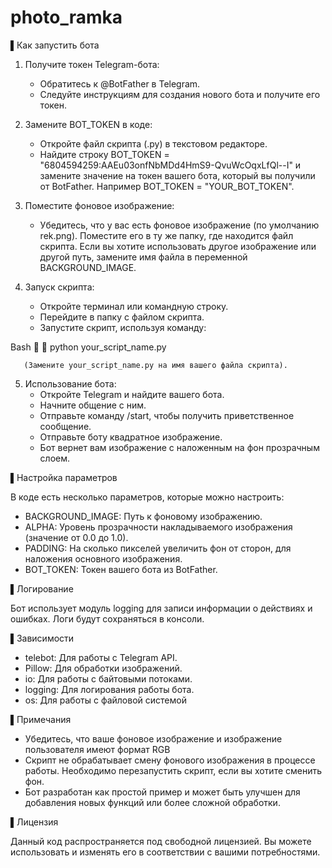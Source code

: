 # photo_ramka
▌Как запустить бота 
 
1.  Получите токен Telegram-бота: 
    -   Обратитесь к @BotFather в Telegram. 
    -   Следуйте инструкциям для создания нового бота и получите его токен. 
 
2.  Замените BOT_TOKEN в коде: 
    -   Откройте файл скрипта (.py) в текстовом редакторе. 
    -   Найдите строку BOT_TOKEN = "6804594259:AAEu03onfNbMDd4HmS9-QvuWcOqxLfQl--I" и замените значение на токен вашего бота, который вы получили от BotFather. Например BOT_TOKEN = "YOUR_BOT_TOKEN". 
    
3.  Поместите фоновое изображение: 
    -   Убедитесь, что у вас есть фоновое изображение (по умолчанию rek.png). Поместите его в ту же папку, где находится файл скрипта. Если вы хотите использовать другое изображение или другой путь, замените имя файла в переменной BACKGROUND_IMAGE. 
     
4.  Запуск скрипта: 
    -  Откройте терминал или командную строку. 
    -  Перейдите в папку с файлом скрипта. 
    -  Запустите скрипт, используя команду: 
         
         
Bash 
 
 
        python your_script_name.py 
         
         
       (Замените your_script_name.py на имя вашего файла скрипта). 
 
5.  Использование бота: 
    -   Откройте Telegram и найдите вашего бота. 
    -   Начните общение с ним. 
    -   Отправьте команду /start, чтобы получить приветственное сообщение. 
    -   Отправьте боту квадратное изображение. 
    -   Бот вернет вам изображение с наложенным на фон прозрачным слоем. 
 
▌Настройка параметров 
 
В коде есть несколько параметров, которые можно настроить: 
 
-   BACKGROUND_IMAGE: Путь к фоновому изображению. 
-   ALPHA: Уровень прозрачности накладываемого изображения (значение от 0.0 до 1.0). 
-   PADDING: На сколько пикселей увеличить фон от сторон, для наложения основного изображения. 
-   BOT_TOKEN: Токен вашего бота из BotFather. 
 
▌Логирование 
 
Бот использует модуль logging для записи информации о действиях и ошибках. Логи будут сохраняться в консоли. 
 
▌Зависимости 
 
-   telebot: Для работы с Telegram API. 
-   Pillow: Для обработки изображений. 
-   io: Для работы с байтовыми потоками. 
-   logging: Для логирования работы бота. 
-   os: Для работы с файловой системой 
 
▌Примечания 
 
-   Убедитесь, что ваше фоновое изображение и изображение пользователя имеют формат RGB 
-   Скрипт не обрабатывает смену фонового изображения в процессе работы. Необходимо перезапустить скрипт, если вы хотите сменить фон. 
-   Бот разработан как простой пример и может быть улучшен для добавления новых функций или более сложной обработки. 
 
▌Лицензия 
 
Данный код распространяется под свободной лицензией. Вы можете использовать и изменять его в соответствии с вашими потребностями. 
``` 
```

